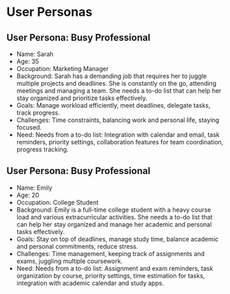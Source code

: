 # User Personas

## User Persona: Busy Professional

- Name: Sarah
- Age: 35
- Occupation: Marketing Manager
- Background: Sarah has a demanding job that requires her to juggle multiple projects and
  deadlines. She is constantly on the go, attending meetings and managing a team. She needs a to-do
  list that can help her stay organized and prioritize tasks effectively.
- Goals: Manage workload efficiently, meet deadlines, delegate tasks, track progress.
- Challenges: Time constraints, balancing work and personal life, staying focused.
- Need: Needs from a to-do list: Integration with calendar and email, task reminders, priority
  settings, collaboration features for team coordination, progress tracking.
## User Persona: Busy Professional

- Name: Emily
- Age: 20
- Occupation: College Student
- Background: Emily is a full-time college student with a heavy course load and various
  extracurricular activities. She needs a to-do list that can help her stay organized and manage
  her academic and personal tasks effectively.
- Goals: Stay on top of deadlines, manage study time, balance academic and personal commitments,
  reduce stress.
- Challenges: Time management, keeping track of assignments and exams, juggling multiple coursework.
- Need: Needs from a to-do list: Assignment and exam reminders, task organization by course,
  priority settings, time estimation for tasks, integration with academic calendar and study apps.